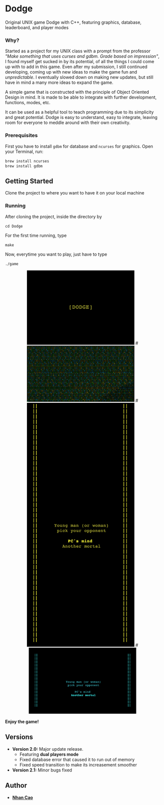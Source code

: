 # Dodge

Original UNIX game Dodge with C++, featuring graphics, database, leaderboard, and player modes 

### Why?

Started as a project for my UNIX class with a prompt from the professor *"Make something that uses curses and gdbm. Grade based on impression"*, I found myself get sucked in by its potential, of all the things I could come up with to add in this game. Even after my submission, I still continued developing, coming up with new ideas to make the game fun and *unpredictable*. I eventually slowed down on making new updates, but still have in mind a many more ideas to expand the game.

A simple game that is constructed with the principle of Object Oriented Design in mind. It is made to be able to integrate with further development, functions, modes, etc. 

It can be used as a helpful tool to teach programming due to its simplicity and great potential. Dodge is easy to understand, easy to integrate, leaving room for everyone to meddle around with their own creativity.

### Prerequisites

First you have to install `gdbm` for database and `ncurses` for graphics. Open your Terminal, run:
```
brew install ncurses
brew install gdbm
```

## Getting Started

Clone the project to where you want to have it on your local machine

### Running

After cloning the project, inside the directory by
```
cd Dodge
```
For the first time running, type
```
make
```
Now, everytime you want to play, just have to type
```
./game
```

<div style="text-align:center">
 <img src="./Dodge.png" width="350">
 #
 <img src="./num.png" width="350">
 #
 <img src="./pcmode.png" width="350">
 #
 <img src="./duelplayermode.png" width="350">

</div>



**Enjoy the game!**

## Versions

* **Version 2.0:** Major update release.
  * Featuring **dual players mode**
  * Fixed database error that caused it to run out of memory
  * Fixed speed transition to make its increasement smoother
* **Version 2.1:** Minor bugs fixed
  

## Author

* [**Nhan Cao**](https://www.linkedin.com/in/nhan-cao/)

